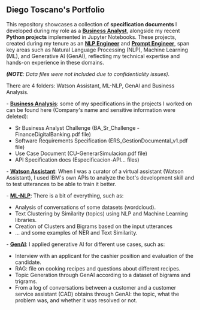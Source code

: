 ## Diego Toscano's Portfolio

<p>This repository showcases a collection of <b>specification documents</b> I developed during my role as a <b><ins>Business Analyst</ins></b>, alongside my recent <b>Python projects</b> implemented in Jupyter Notebooks. These projects, created during my tenure as an <b><ins>NLP Engineer</ins></b> and <b><ins>Prompt Engineer</ins></b>, span key areas such as Natural Language Processing (NLP), Machine Learning (ML), and Generative AI (GenAI), reflecting my technical expertise and hands-on experience in these domains.</p>
<p><i><b>(NOTE</b>: Data files were not included due to confidentiality issues).</i></p>
<p>There are 4 folders: Watson Assistant, ML-NLP, GenAI and Business Analysis.</p>
<p>- <b><ins>Business Analysis</ins></b>: some of my specifications in the projects I worked on can be found here (Company's name and sensitive information were deleted): 
  <ul><li>Sr Business Analyst Challenge (BA_Sr_Challenge - FinanceDigitalBanking.pdf file)</li>
    <li>Software Requirements Specification (ERS_GestionDocumental_v1.pdf file)</li>
    <li>Use Case Document (CU-GenerarSimulacion.pdf file)</li>
    <li>API Specification docs (Especificacion-API... files)</li></ul></p>
<p>- <b><ins>Watson Assistant</ins></b>: When I was a curator of a virtual assistant (Watson Assistant), I used IBM's own APIs to analyze the bot's development skill and to test utterances to be able to train it better.</p>
<p>- <b><ins>ML-NLP</ins></b>: There is a bit of everything, such as: 
<ul><li>Analysis of conversations of some datasets (wordcloud).</li>
  <li>Text Clustering by Similarity (topics) using NLP and Machine Learning libraries.</li>
  <li>Creation of Clusters and Bigrams based on the input utterances</li>
  <li>... and some examples of NER and Text Similarity.</li></ul></p>
<p>- <b><ins>GenAI</ins></b>: I applied generative AI for different use cases, such as: 
  <ul><li>Interview with an applicant for the cashier position and evaluation of the candidate.</li>
    <li>RAG: file on cooking recipes and questions about different recipes.</li>
    <li>Topic Generation through GenAI according to a dataset of bigrams and trigrams.</li>
    <li>From a log of conversations between a customer and a customer service assistant (CAD) obtains through GenAI: the topic, what the problem was, and whether it was resolved or not.</li></ul></p>

